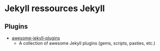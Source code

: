# Jekyll ressources Jekyll

## Plugins 

- [awesome-jekyll-plugins](https://github.com/planetjekyll/awesome-jekyll-plugins)
  - A collection of awesome Jekyll plugins (gems, scripts, pasties, etc.)